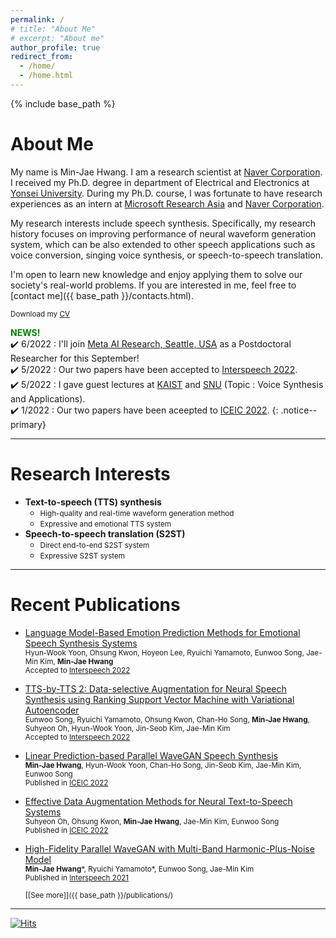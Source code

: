 ```yaml
---
permalink: /
# title: "About Me"
# excerpt: "About me"
author_profile: true
redirect_from: 
  - /home/
  - /home.html
---
```


{% include base_path %}

# About Me
My name is Min-Jae Hwang. 
I am a research scientist at [Naver Corporation](https://www.navercorp.com/en).
I received my Ph.D. degree in department of Electrical and Electronics at [Yonsei University](https://www.yonsei.ac.kr/en_sc/index.jsp).
During my Ph.D. course, I was fortunate to have research experiences as an intern at [Microsoft Research Asia](https://www.microsoft.com/en-us/research/lab/microsoft-research-asia/) and [Naver Corporation](https://www.navercorp.com/en).

My research interests include speech synthesis.
Specifically, my research history focuses on improving performance of neural waveform generation system, which can be also extended to other speech applications such as voice conversion, singing voice synthesis, or speech-to-speech translation.

I'm open to learn new knowledge and enjoy applying them to solve our society's real-world problems.
If you are interested in me, feel free to [contact me]({{ base_path }}/contacts.html).

<small><i class="fa fa-download" aria-hidden="true"></i> Download my [CV]({{base_path}}/files/cv_latest.pdf)</small>

**<span style="color:green">NEWS!</span>**  
:heavy_check_mark: 6/2022 : I\'ll join [Meta AI Research, Seattle, USA](https://ai.facebook.com/) as a Postdoctoral Researcher for this September!
<br>
:heavy_check_mark: 5/2022 : Our two papers have been accepted to [Interspeech 2022](https://interspeech2022.org/).
<br>
:heavy_check_mark: 5/2022 : I gave guest lectures at [KAIST](https://www.kaist.ac.kr/en/) and [SNU](https://en.snu.ac.kr/) (Topic : Voice Synthesis and Applications).
<br>
:heavy_check_mark: 1/2022 : Our two papers have been aceepted to [ICEIC 2022](https://iceic.org/2022/).
{: .notice--primary}

<!-- {: .notice} -->

***
# Research Interests
- **Text-to-speech (TTS) synthesis**
  - <small>High-quality and real-time waveform generation method</small>
  - <small>Expressive and emotional TTS system</small>
- **Speech-to-speech translation (S2ST)**
  - <small>Direct end-to-end S2ST system</small>
  - <small>Expressive S2ST system</small>

***
# Recent Publications
- [Language Model-Based Emotion Prediction Methods for Emotional Speech Synthesis Systems](https://arxiv.org/abs/2206.15067)  
  <small>Hyun-Wook Yoon, Ohsung Kwon, Hoyeon Lee, Ryuichi Yamamoto, Eunwoo Song, Jae-Min Kim, __Min-Jae Hwang__</small>  
  <small>Accepted to [Interspeech 2022](https://interspeech2022.org/)</small>  

- [TTS-by-TTS 2: Data-selective Augmentation for Neural Speech Synthesis using Ranking Support Vector Machine with Variational Autoencoder](https://arxiv.org/abs/2206.14984)  
  <small>Eunwoo Song, Ryuichi Yamamoto, Ohsung Kwon, Chan-Ho Song, __Min-Jae Hwang__, Suhyeon Oh, Hyun-Wook Yoon, Jin-Seob Kim, Jae-Min Kim</small>  
  <small>Accepted to [Interspeech 2022](https://interspeech2022.org/)</small>  

- [Linear Prediction-based Parallel WaveGAN Speech Synthesis](https://ieeexplore.ieee.org/abstract/document/9748530/)  
  <small>__Min-Jae Hwang__, Hyun-Wook Yoon, Chan-Ho Song, Jin-Seob Kim, Jae-Min Kim, Eunwoo Song</small>  
  <small>Published in [ICEIC 2022](https://iceic.org/2022/)</small>  

- [Effective Data Augmentation Methods for Neural Text-to-Speech Systems](https://ieeexplore.ieee.org/abstract/document/9748515)  
  <small>Suhyeon Oh, Ohsung Kwon, __Min-Jae Hwang__, Jae-Min Kim, Eunwoo Song</small>  
  <small>Published in [ICEIC 2022](https://iceic.org/2022/)</small>  

- [High-Fidelity Parallel WaveGAN with Multi-Band Harmonic-Plus-Noise Model](https://sewplay.github.io/cv/papers/2021/IS210976.pdf)  
  <small>__Min-Jae Hwang__\*, Ryuichi Yamamoto\*, Eunwoo Song, Jae-Min Kim</small>  
  <small>Published in [Interspeech 2021](https://www.interspeech2021.org/)</small>  

  <small>[[See more]]({{ base_path }}/publications/)</small>

***
[![Hits](https://hits.seeyoufarm.com/api/count/incr/badge.svg?url=https%3A%2F%2Fmjhwang93.github.io&count_bg=%2364C83D&title_bg=%23555555&icon=&icon_color=%23E7E7E7&title=hits&edge_flat=false)](https://hits.seeyoufarm.com)